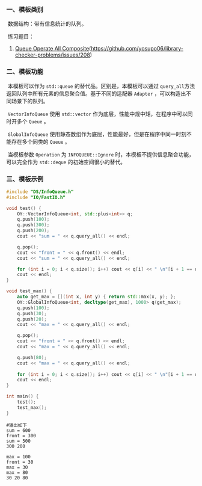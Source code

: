### 一、模板类别

​	数据结构：带有信息统计的队列。

​	练习题目：

1. [Queue Operate All Composite](https://judge.yosupo.jp/problem/queue_operate_all_composite)(https://github.com/yosupo06/library-checker-problems/issues/208)

### 二、模板功能

​		本模板可以作为 `std::queue` 的替代品。区别是，本模板可以通过 `query_all`方法返回队列中所有元素的信息聚合值。基于不同的适配器 `Adapter` ，可以构造出不同场景下的队列。

​		 `VectorInfoQueue` 使用 `std::vector` 作为底层，性能中规中矩，在程序中可以同时开多个 `Queue` 。

​		 `GlobalInfoQueue` 使用静态数组作为底层，性能最好，但是在程序中同一时刻不能存在多个同类的 `Queue` 。

​		当模板参数 `Operation` 为 `INFOQUEUE::Ignore` 时，本模板不提供信息聚合功能，可以完全作为 `std::deque` 的初始空间很小的替代。


### 三、模板示例

```c++
#include "DS/InfoQueue.h"
#include "IO/FastIO.h"

void test() {
    OY::VectorInfoQueue<int, std::plus<int>> q;
    q.push(100);
    q.push(300);
    q.push(200);
    cout << "sum = " << q.query_all() << endl;

    q.pop();
    cout << "front = " << q.front() << endl;
    cout << "sum = " << q.query_all() << endl;

    for (int i = 0; i < q.size(); i++) cout << q[i] << " \n"[i + 1 == q.size()];
    cout << endl;
}

void test_max() {
    auto get_max = [](int x, int y) { return std::max(x, y); };
    OY::GlobalInfoQueue<int, decltype(get_max), 1000> q(get_max);
    q.push(100);
    q.push(30);
    q.push(20);
    cout << "max = " << q.query_all() << endl;

    q.pop();
    cout << "front = " << q.front() << endl;
    cout << "max = " << q.query_all() << endl;

    q.push(80);
    cout << "max = " << q.query_all() << endl;
    
    for (int i = 0; i < q.size(); i++) cout << q[i] << " \n"[i + 1 == q.size()];
    cout << endl;
}

int main() {
    test();
    test_max();
}
```

```
#输出如下
sum = 600
front = 300
sum = 500
300 200

max = 100
front = 30
max = 30
max = 80
30 20 80

```

